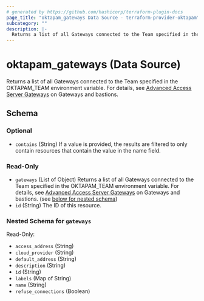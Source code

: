 ```yaml
---
# generated by https://github.com/hashicorp/terraform-plugin-docs
page_title: "oktapam_gateways Data Source - terraform-provider-oktapam"
subcategory: ""
description: |-
  Returns a list of all Gateways connected to the Team specified in the OKTAPAMTEAM environment variable. For details, see [Advanced Access Server Gateways](https://help.okta.com/asa/en-us/Content/Topics/AdvServer_Access/docs/gateways-and-bastions.htm) on Gateways and bastions.
---
```


# oktapam_gateways (Data Source)

Returns a list of all Gateways connected to the Team specified in the OKTAPAM_TEAM environment variable. For details, see [Advanced Access Server Gateways](https://help.okta.com/asa/en-us/Content/Topics/Adv_Server_Access/docs/gateways-and-bastions.htm) on Gateways and bastions.



<!-- schema generated by tfplugindocs -->
## Schema

### Optional

- `contains` (String) If a value is provided, the results are filtered to only contain resources that contain the value in the name field.

### Read-Only

- `gateways` (List of Object) Returns a list of all Gateways connected to the Team specified in the OKTAPAM_TEAM environment variable. For details, see [Advanced Access Server Gateways](https://help.okta.com/asa/en-us/Content/Topics/Adv_Server_Access/docs/gateways-and-bastions.htm) on Gateways and bastions. (see [below for nested schema](#nestedatt--gateways))
- `id` (String) The ID of this resource.

<a id="nestedatt--gateways"></a>
### Nested Schema for `gateways`

Read-Only:

- `access_address` (String)
- `cloud_provider` (String)
- `default_address` (String)
- `description` (String)
- `id` (String)
- `labels` (Map of String)
- `name` (String)
- `refuse_connections` (Boolean)


